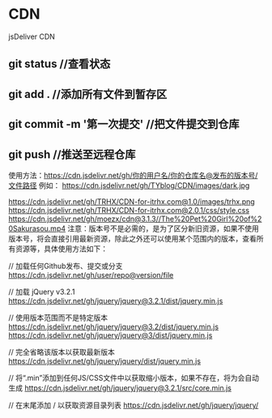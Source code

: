 # CDN
jsDeliver CDN



git status                    //查看状态
---
git add .                     //添加所有文件到暂存区
---
git commit -m '第一次提交'      //把文件提交到仓库
---
git push                      //推送至远程仓库
---



使用方法：https://cdn.jsdelivr.net/gh/你的用户名/你的仓库名@发布的版本号/文件路径
例如：
https://cdn.jsdelivr.net/gh/TYblog/CDN/images/dark.jpg

https://cdn.jsdelivr.net/gh/TRHX/CDN-for-itrhx.com@1.0/images/trhx.png
https://cdn.jsdelivr.net/gh/TRHX/CDN-for-itrhx.com@2.0.1/css/style.css
https://cdn.jsdelivr.net/gh/moezx/cdn@3.1.3//The%20Pet%20Girl%20of%20Sakurasou.mp4
注意：版本号不是必需的，是为了区分新旧资源，如果不使用版本号，将会直接引用最新资源，除此之外还可以使用某个范围内的版本，查看所有资源等，具体使用方法如下：

// 加载任何Github发布、提交或分支
https://cdn.jsdelivr.net/gh/user/repo@version/file

// 加载 jQuery v3.2.1
https://cdn.jsdelivr.net/gh/jquery/jquery@3.2.1/dist/jquery.min.js

// 使用版本范围而不是特定版本
https://cdn.jsdelivr.net/gh/jquery/jquery@3.2/dist/jquery.min.js
https://cdn.jsdelivr.net/gh/jquery/jquery@3/dist/jquery.min.js

// 完全省略该版本以获取最新版本
https://cdn.jsdelivr.net/gh/jquery/jquery/dist/jquery.min.js

// 将“.min”添加到任何JS/CSS文件中以获取缩小版本，如果不存在，将为会自动生成
https://cdn.jsdelivr.net/gh/jquery/jquery@3.2.1/src/core.min.js

// 在末尾添加 / 以获取资源目录列表
https://cdn.jsdelivr.net/gh/jquery/jquery/